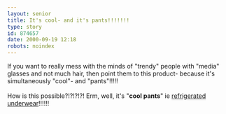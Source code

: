 ```yaml
---
layout: senior
title: It's cool- and it's pants!!!!!!!
type: story
id: 874657
date: 2000-09-19 12:18
robots: noindex
---
```

If you want to really mess with the minds of "trendy" people with "media" glasses and not much hair, then point them to this product- because it's simultaneously "cool"- and "pants"!!!!!<br/> <br/>How is this possible?!?!?!?! Erm, well, it's "<b>cool pants</b>" ie <a href="http://asia.dailynews.yahoo.com/headlines/technology/afp/article.html?s=asia/headlines/000803/technology/afp/Cool_pants__Japanese_underwear_tackles_groin_heat.html">refrigerated underwear</a>!!!!!!